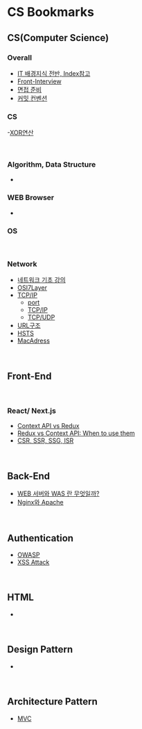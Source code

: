 # CS Bookmarks

## CS(Computer Science)

### Overall

- [IT 배경지식 전반, Index참고](https://www.grabbing.me/IT-A-to-Z-By-1e1fbc981b7c4c03ac44943085ac8304)
- [Front-Interview](https://github.com/ssi02014/Front-Interview/tree/master)
- [면접 준비](https://yozm.wishket.com/magazine/detail/2058/?utm_source=stibee&utm_medium=email&utm_campaign=newsletter_yozm&utm_content=contents)
- [커밋 컨벤션](https://sujinlee.me/professional-github/)
  <br />

### CS

-[XOR연산](http://www.tcpschool.com/c/c_refer_bitCalculation#:~:text=XOR%20%EC%97%B0%EC%82%B0%EC%9D%B4%EB%9E%80%20%EB%B0%B0%ED%83%80%EC%A0%81%20%EB%85%BC%EB%A6%AC%ED%95%A9,%EB%A7%8C%EC%9D%84%20%EB%B0%98%EC%A0%84%EC%8B%9C%ED%82%AC%20%EC%88%98%20%EC%9E%88%EC%8A%B5%EB%8B%88%EB%8B%A4.)

<br />

### Algorithm, Data Structure

- <br />

### WEB Browser

- <br />

### OS

<br />

### Network

- [네트워크 기초 강의](https://www.youtube.com/watch?v=Av9UFzl_wis&list=PL0d8NnikouEWcF1jJueLdjRIC4HsUlULi)
- [OSI7Layer](https://aws-hyoh.tistory.com/entry/OSI-7-Layer-%EC%89%BD%EA%B2%8C-%EC%9D%B4%ED%95%B4%ED%95%98%EA%B8%B0)
- [TCP/IP](https://aws-hyoh.tistory.com/entry/TCPIP-%EC%89%BD%EA%B2%8C-%EC%9D%B4%ED%95%B4%ED%95%98%EA%B8%B0)
  - [port](https://aws-hyoh.tistory.com/entry/Port-%EC%89%BD%EA%B2%8C-%EC%9D%B4%ED%95%B4%ED%95%98%EA%B8%B0)
  - [TCP/IP](https://yozm.wishket.com/magazine/detail/2005/?page=1#comment_406)
  - [TCP/UDP](https://overcome-the-limits.tistory.com/554)
- [URL구조](https://www.grabbing.me/URL-018cdd1bb4b541fab6246569244fcf93)
- [HSTS](https://m.blog.naver.com/PostView.naver?isHttpsRedirect=true&blogId=aepkoreanet&logNo=221575708943)
- [MacAdress](https://m.blog.naver.com/wood0513/222084400286)

<br />

## Front-End

<br />

### React/ Next.js

- [Context API vs Redux](https://olaf-go.medium.com/context-api-vs-redux-e8a53df99b8)
- [Redux vs Context API: When to use them](https://dev.to/ruppysuppy/redux-vs-context-api-when-to-use-them-4k3p)
- [CSR, SSR, SSG, ISR](https://dev.to/mbaljeetsingh/what-is-csr-ssr-ssg-isr-different-rendering-strategies-and-which-framework-does-it-better-angular-react-vue-4lkp)

<br />

## Back-End

- [WEB 서버와 WAS 란 무엇일까?](https://velog.io/@developerjun0615/WEB-WAS-%EB%9E%80-%EB%AC%B4%EC%97%87%EC%9D%BC%EA%B9%8C)
- [Nginx와 Apache](https://ssdragon.tistory.com/60)

<br />

## Authentication

- [OWASP](https://owasp.org/)
- [XSS Attack](https://owasp.org/www-community/attacks/xss/)

<br />

## HTML

-

<br />

## Design Pattern

-

<br />

## Architecture Pattern

- [MVC](https://junhyunny.github.io/information/design-pattern/mvc-pattern/)

<br />
